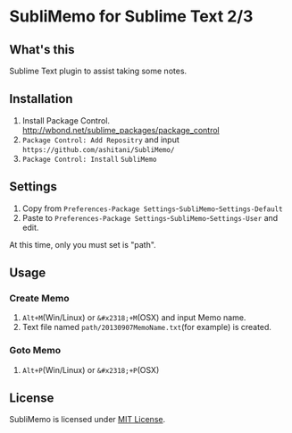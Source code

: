 # SubliMemo for Sublime Text 2/3

## What's this

Sublime Text plugin to assist taking some notes.

## Installation

1. Install Package Control. http://wbond.net/sublime_packages/package_control
2. `Package Control: Add Repositry` and input `https://github.com/ashitani/SubliMemo/`
3. `Package Control: Install` `SubliMemo`

## Settings

1. Copy from `Preferences-Package Settings`-`SubliMemo`-`Settings-Default`
2. Paste to `Preferences-Package Settings`-`SubliMemo`-`Settings-User` and edit.

At this time, only you must set is "path".

## Usage

### Create Memo

1. `Alt+M`(Win/Linux) or `&#x2318;+M`(OSX) and input Memo name.
2. Text file named `path/20130907MemoName.txt`(for example) is created.

### Goto Memo

1. `Alt+P`(Win/Linux) or `&#x2318;+P`(OSX) 

## License

SubliMemo is licensed under [MIT License](http://opensource.org/licenses/mit-license.php).
